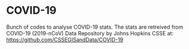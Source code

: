 # COVID-19
Bunch of codes to analyse COVID-19 stats. The stats are retreived from COVID-19 (2019-nCoV) Data Repository by Johns Hopkins CSSE at:
https://github.com/CSSEGISandData/COVID-19
